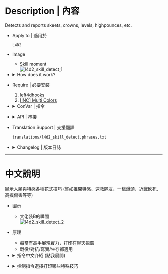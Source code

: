 # Description | 內容
Detects and reports skeets, crowns, levels, highpounces, etc.

* Apply to | 適用於
	```
	L4D2
	```

* Image
	* Skill moment
    <br/>![l4d2_skill_detect_1](image/l4d2_skill_detect_1.jpg)  

* <details><summary>How does it work?</summary>

    * Detects and reports skeets, crowns, levels, highpounces, etc. Also provide api functions
    * Report Flag in source code
        ```php
        REP_SKEET				(2 ^ 0 = 1) //Skeet hunter/jokcey
        REP_HURTSKEET			(2 ^ 1 = 2) //Hurt Skeet hunter/jokcey (Less damage)
        REP_LEVEL				(2 ^ 2 = 4) //Level Charger
        REP_HURTLEVEL			(2 ^ 3 = 8) //HurtLevel Charger (Less damage)
        REP_CROWN				(2 ^ 4 = 16) //Crown Witch and no one get hurt
        REP_DRAWCROWN			(2 ^ 5 = 32) //DrawCrown Witch and no one get hurt
        REP_TONGUECUT			(2 ^ 6 = 64) //Cut Smoker Tongue
        REP_SELFCLEAR			(2 ^ 7 = 128) //Self Clear Smoker Tongue
        REP_SELFCLEARSHOVE		(2 ^ 8 = 256) //Self Clear Shove Smoker Tongue
        REP_ROCKSKEET			(2 ^ 9 = 512) //Skeet Tank Rock
        REP_DEADSTOP			(2 ^ 10 = 1024) //DeadStop hunter/jokcey
        REP_POP					(2 ^ 11 = 2048) //POP a Boomer
        REP_SHOVE				(2 ^ 12 = 4096) //Shove a Special Infecteed
        REP_HUNTERDP			(2 ^ 13 = 8192) //Hunter DP (High Damage Pounce)
        REP_JOCKEYDP			(2 ^ 14 = 16384) //Jockey DP (High Ride)
        REP_DEATHCHARGE			(2 ^ 15 = 32768) //Charger Death Charge
        REP_INSTACLEAR			(2 ^ 16 = 65536) //Insta Clear (Save teammate quickly)
        REP_BHOPSTREAK			(2 ^ 17 = 131072) //Bunny hop
        REP_CARALARM			(2 ^ 18 = 262144) //Trigger Car Alarm
        REP_POPSTOP				(2 ^ 19 = 524288) //Shove Boomer before vomit
        REP_VOMIT				(2 ^ 20 = 1048576) //Boomer Perfect Vomit (Vomit 4+ survivors)
        REP_SKEET_ASSIST		(2 ^ 21 = 2097152) //Hunter team skeet assist report 
        ```
        ```php
        // Report Flag by default
        // 2076671 = 1 + 2 + 4 + 8 + 16 + 32 + 64 + 128 + 256 + 512 + 1024 + 2048 + 8192 + 32768 + 65536 + 131072 + 262144 + 524288 + 1048576
        sm_skill_report_flags "2076671"
        ```

    * Example
        ```php
        // Display Message "Skeet Tank Rock" (Report Flag is 512)、"Hunter DP" (Report Flag is 8192)
        // (512 + 8192) = 8704
        sm_skill_report_flagss 8704
        ```
        ```php
        // Display Message "Skeet hunter/jokcey" (Report Flag is 1)、"Skeet Tank Rock" (Report Flag is 512)、"Trigger Car Alarm" (Report Flag is 數值是262144)
        // (1 + 512 + 262144) = 262657
        sm_skill_report_flagss 262657
        ```
        ```php
        // Display All Messages
        sm_skill_report_flagss 4194303
        ```
</details>

* Require | 必要安裝
    1. [left4dhooks](https://forums.alliedmods.net/showthread.php?t=321696)
	2. [[INC] Multi Colors](https://github.com/fbef0102/L4D1_2-Plugins/releases/tag/Multi-Colors)

* <details><summary>ConVar | 指令</summary>

	* cfg/sourcemod/l4d2_skill_detect.cfg
		```php
        // Whether to report in chat (see sm_skill_report_flags).
        sm_skill_report_enable "1"

        // Report Flag
        // bitflags: 1,2:skeets/hurt; 4,8:level/chip; 16,32:crown/draw; 64,128:cut/selfclear, ...
        // See Source code for more bitflags.
        sm_skill_report_flags "2076671"

        // Whether to count/forward shotgun skeets.
        sm_skill_skeet_shotgun "1"

        // Whether to count/forward magnum pistol skeets.
        sm_skill_skeet_magnum "1"

        // Whether to count/forward melee skeets.
        sm_skill_skeet_melee "1"

        // Whether to count/forward sniper as skeets.
        sm_skill_skeet_sniper "1"

        // Whether to count/forward direct grenade launcher hits as skeets.
        sm_skill_skeet_grenade_launcher "1"

        // How much damage a survivor must at least do in the final shot for it to count as a drawcrown.
        sm_skill_drawcrown_damage "500"

        // How much damage a survivor must at least do to a smoker for him to count as self-clearing.
        sm_skill_selfclear_damage "200"

        // Minimum height of hunter pounce for it to count as a DP.
        sm_skill_hunterdp_height "400"

        // How much height distance a jockey must make for his 'DP' to count as a reportable highpounce.
        sm_skill_jockeydp_height "300"

        // If set, any damage done that exceeds the health of a victim is hidden in reports.
        sm_skill_hidefakedamage "1"

        // How much height distance a charger must take its victim for a deathcharge to be reported.
        sm_skill_deathcharge_height "400"

        // A clear within this time (in seconds) counts as an insta-clear.
        sm_skill_instaclear_time "0.75"

        // The lowest bunnyhop streak that will be reported.
        sm_skill_bhopstreak "3"

        // The minimal speed of the first jump of a bunnyhopstreak (0 to allow 'hops' from standstill).
        sm_skill_bhopinitspeed "150"

        // The minimal speed at which hops are considered succesful even if not speed increase is made.
        sm_skill_bhopkeepspeed "300"

        // How many survivors a boomer must at least vomit to count as wonderful-vomit.
        sm_skill_vomit_number "4"
		```
</details>

* <details><summary>API | 串接</summary>

    * [skill_detect.inc](scripting/include/skill_detect.inc)
        ```php
        library name: skill_detect
        ```
</details>

* Translation Support | 支援翻譯
	```
	translations/l4d2_skill_detect.phrases.txt
	```

* <details><summary>Changelog | 版本日誌</summary>

    * v2.1h (2025-8-6)
        * Update API
        * Add hunter skeet assist report

    * v1.9h (2024-12-20)
        * Compatible with with l4d2_kills_manager by Harry

    * v1.8h (2024-8-6)
        * Update API

    * v1.8h (2024-4-30)
        * Update translation
        * Fixed wrong car alarm notify

    * v1.7h (2024-4-25)
        * Update API

    * v1.6h (2024-4-19)
        * Add inc file, use GetEngineTime() instead of GetGameTime()

    * v1.5h (2023-9-20)
        * Add Shotugn, magnum skeet cvars and api

    * v1.4h (2023-5-26)
        * Safely check client id when pass by timer

    * v1.3h (2023-4-28)
        * Add More Api

    * v1.2h (2023-3-24)
        * Separate translation for the jockey and hunter
		* Fixed Self clear, fast clear smoker tongue in versus/survival/cavenge
        * New Skill Reqport, "boomer vomits all survivors"

    * v1.1h (2022-12-16)
        * Translation Support

    * v0.9.20 fork
        * [By zonde306](https://github.com/zonde306/l4d2sc/blob/master/l4d2_skill_detect.sp)

    * v0.9.20
        * [SirPlease/l4d2_skill_detect](https://github.com/SirPlease/L4D2-Competitive-Rework/blob/master/addons/sourcemod/scripting/l4d2_skill_detect.sp)
</details>

- - - -
# 中文說明
顯示人類與特感各種花式技巧 (譬如推開特感、速救隊友、一槍爆頭、近戰砍死、高撲傷害等等)

* 圖示
	* 大佬裝B的瞬間
    <br/>![l4d2_skill_detect_2](image/l4d2_skill_detect_2.jpg)  

* 原理
	* 每當有高手展現實力，打印在聊天視窗
    * 戰役/對抗/寫實/生存都適用

* <details><summary>指令中文介紹 (點我展開)</summary>

	* cfg/sourcemod/l4d2_skill_detect.cfg
		```php
        // 為1時，打印大佬裝B的各種特殊技巧 (查看指令 sm_skill_report_flags).
        sm_skill_report_enable "1"

        // 控制此指令選擇打印哪些特殊技巧 (請查看中文說明書教學)
        // bitflags: 1,2:skeets/hurt; 4,8:level/chip; 16,32:crown/draw; 64,128:cut/selfclear, ...
        // 源碼內或說明書查看 bitflags.
        sm_skill_report_flags "2076671"

        // 為1時，打印 散彈槍空爆 並輸出API
        sm_skill_skeet_shotgun "1"

        // 為1時，打印 手槍麥格農空爆 並輸出API
        sm_skill_skeet_magnum "1"

        // 為1時，打印 近戰武器空爆 並輸出API
        sm_skill_skeet_melee "1"

        // 為1時，打印 狙擊槍空爆 並輸出API
        sm_skill_skeet_sniper "1"

        //  為1時，打印 榴彈發射器空爆 並輸出API
        sm_skill_skeet_grenade_launcher "1"

        // 超過多少傷害才算 "一槍殺死Witch"
        sm_skill_drawcrown_damage "500"

        // 超過多少傷害才算 "倖存者自解特感"
        sm_skill_selfclear_damage "200"

        // 超過多少高度才算 "Hunter高撲"
        sm_skill_hunterdp_height "400"

        // 超過多少高度才算 "Jockey高空騎到人類"
        sm_skill_jockeydp_height "300"

        // 為1時，隱藏超過特感血量的傷害
        sm_skill_hidefakedamage "1"

        // 超過多少高度才算 "Charger衝鋒帶走人類墬樓"
        sm_skill_deathcharge_height "400"

        // 從被特感抓到的0.75秒內拯救隊友才算 "快速拯救隊友"
        sm_skill_instaclear_time "0.75"

        // 跳超過幾次才算 "連跳"
        sm_skill_bhopstreak "3"

        // 跳躍起始速度超過多少才算 "連跳"
        sm_skill_bhopinitspeed "150"

        // 跳躍中途速度超過多少才算 "連跳"
        sm_skill_bhopkeepspeed "300"

        // Boomer一次吐到4位倖存者以上才算 "Boomer 完美嘔吐"
        sm_skill_vomit_number "4"
		```
</details>

* <details><summary>控制指令選擇打印哪些特殊技巧</summary>

    * 花式技巧
        ```php
        REP_SKEET				(2 ^ 0 = 1) //空爆hunter/jokcey
        REP_HURTSKEET			(2 ^ 1 = 2) //空爆hunter/jokcey (傷害較低)
        REP_LEVEL				(2 ^ 2 = 4) //近戰砍死衝鋒的Charger
        REP_HURTLEVEL			(2 ^ 3 = 8) //近戰砍死衝鋒的Charger (傷害較低)
        REP_CROWN				(2 ^ 4 = 16) //一槍殺死Witch並無人受傷
        REP_DRAWCROWN			(2 ^ 5 = 32) //兩槍以上殺死Witch並無人受傷
        REP_TONGUECUT			(2 ^ 6 = 64)  //砍斷Smoker的舌頭
        REP_SELFCLEAR			(2 ^ 7 = 128) //自解Smoker的舌頭
        REP_SELFCLEARSHOVE		(2 ^ 8 = 256) //推開自解Smoker的舌頭
        REP_ROCKSKEET			(2 ^ 9 = 512) //打碎Tank石頭
        REP_DEADSTOP			(2 ^ 10 = 1024) //推停飛撲的hunter/jokcey
        REP_POP					(2 ^ 11 = 2048) //殺死Boomer不被嘔吐
        REP_SHOVE				(2 ^ 12 = 4096) //推開特感
        REP_HUNTERDP			(2 ^ 13 = 8192) //Hunter高撲傷害
        REP_JOCKEYDP			(2 ^ 14 = 16384) //Jockey高空騎到人類
        REP_DEATHCHARGE			(2 ^ 15 = 32768) //Charger衝鋒帶走人類墬樓
        REP_INSTACLEAR			(2 ^ 16 = 65536) //快速拯救隊友
        REP_BHOPSTREAK			(2 ^ 17 = 131072) //連跳
        REP_CARALARM			(2 ^ 18 = 262144) //警報車
        REP_POPSTOP				(2 ^ 19 = 524288) //推開Boomer不被嘔吐
        REP_VOMIT				(2 ^ 20 = 1048576) //Boomer 完美嘔吐 (一次吐到4位倖存者以上)
        REP_SKEET_ASSIST		(2 ^ 21 = 2097152) //空爆hunter/jokcey的協力者 (非擊殺者)
        ```
        ```php
        // 此指令用來決定顯示哪些花式技巧
        // 2076671 = 1 + 2 + 4 + 8 + 16 + 32 + 64 + 128 + 256 + 512 + 1024 + 2048 + 8192 + 32768 + 65536 + 131072 + 262144 + 524288 + 1048576
        sm_skill_report_flags "2076671"
        ```

    * 舉例
        ```php
        // 只顯示 "打碎Tank石頭"(數值是512)、"Hunter高撲傷害"(數值是8192)
        // (512 + 8192) = 8704
        sm_skill_report_flagss 8704
        ```
        ```php
        // 只顯示 "空爆hunter/jokcey"(數值是1)、"打碎Tank石頭"(數值是512)、"警報車"(數值是262144)
        // (1 + 512 + 262144) = 262657
        sm_skill_report_flagss 262657
        ```
        ```php
        // 顯示所有花式技巧
        // 總數值
        sm_skill_report_flags 4194303
        ```
</details>